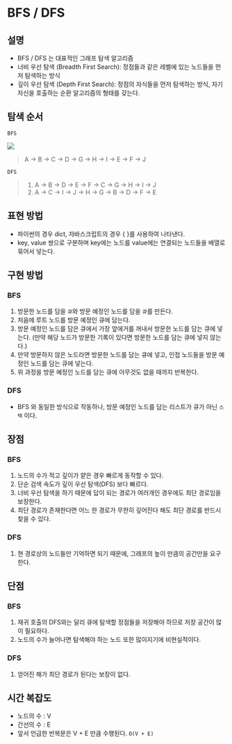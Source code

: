 # BFS / DFS

## 설명

- BFS / DFS 는 대표적인 그래프 탐색 알고리즘
- 너비 우선 탐색 (Breadth First Search): 정점들과 같은 레벨에 있는 노드들을 먼저 탐색하는 방식
- 깊이 우선 탐색 (Depth First Search): 정점의 자식들을 먼저 탐색하는 방식, 자기 자신을 호출하는 순환 알고리즘의 형태를 갖는다.

## 탐색 순서

`BFS`

<img src="https://user-images.githubusercontent.com/28842641/125909250-506fad7f-05c9-42c1-a00f-3eafa1274511.png"/>

> A -> B -> C -> D -> G -> H -> I -> E -> F -> J

`DFS`

> 1. A -> B -> D -> E -> F -> C -> G -> H -> I -> J
> 2. A -> C -> I -> J -> H -> G -> B -> D -> F -> E

## 표현 방법

- 파이썬의 경우 dict, 자바스크립트의 경우 { }를 사용하여 나타낸다.
- key, value 쌍으로 구분하며 key에는 노드를 value에는 연결되는 노드들을 배열로 묶어서 넣는다.

## 구현 방법

### BFS

1. 방문한 노드를 담을 `큐`와 방문 예정인 노드를 담을 `큐`를 만든다.
2. 처음에 루트 노드를 방문 예정인 큐에 담는다.
3. 방문 예정인 노드를 담은 큐에서 가장 앞에거를 꺼내서 방문한 노드를 담는 큐에 넣는다. (만약 해당 노드가 방문한 기록이 있다면 방문한 노드를 담는 큐에 넣지 않는다.)
4. 만약 방문하지 않은 노드라면 방문한 노드를 담는 큐에 넣고, 인접 노드들을 방문 예정인 노드를 담는 큐에 넣는다.
5. 위 과정을 방문 예정인 노드를 담는 큐에 아무것도 없을 때까지 반복한다.

### DFS

- BFS 와 동일한 방식으로 작동하나, 방문 예정인 노드를 담는 리스트가 큐가 아닌 `스택` 이다.

## 장점

### BFS

1. 노드의 수가 적고 깊이가 얕은 경우 빠르게 동작할 수 있다.
2. 단순 검색 속도가 깊이 우선 탐색(DFS) 보다 빠르다.
3. 너비 우선 탐색을 하기 때문에 답이 되는 경로가 여러개인 경우에도 최단 경로임을 보장한다.
4. 최단 경로가 존재한다면 어느 한 경로가 무한히 깊어진다 해도 최단 경로를 반드시 찾을 수 있다.

### DFS

1. 현 경로상의 노드들만 기억하면 되기 때문에, 그래프의 높이 만큼의 공간만을 요구한다.

## 단점

### BFS

1. 재귀 호출의 DFS와는 달리 큐에 탐색할 정점들을 저장해야 하므로 저장 공간이 많이 필요하다.
2. 노드의 수가 늘어나면 탐색해야 하는 노드 또한 많이지기에 비현실적이다.

### DFS

1. 얻어진 해가 최단 경로가 된다는 보장이 없다.

## 시간 복잡도

- 노드의 수 : V
- 간선의 수 : E
- 앞서 언급한 반복문은 V + E 만큼 수행된다.
  `O(V + E)`
